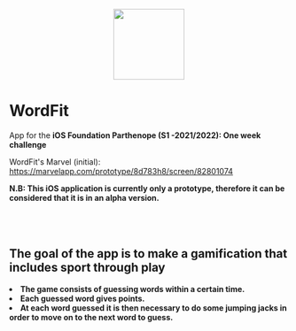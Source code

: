 <p align="center"><img src="../main/WordFit/Images/ProgettoIcon.png" width="128" height="128"></p>
<h1>WordFit</h1>
App for the <b>iOS Foundation Parthenope (S1 -2021/2022): One week challenge</b>

WordFit's Marvel (initial): https://marvelapp.com/prototype/8d783h8/screen/82801074

<b>N.B: This iOS application is currently only a prototype, therefore it can be considered that it is in an alpha version. <b>
  <br></br>  <br></br>
<h2>The goal of the app is to make a gamification that includes sport through play</h2>

<li>The game consists of guessing words within a certain time.</li>
<li>Each guessed word gives points.</li> 
<li>At each word guessed it is then necessary to do some jumping jacks in order to move on to the next word to guess.</li>


